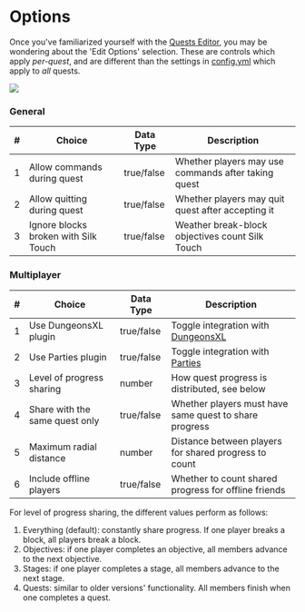 # Options

Once you've familiarized yourself with the [Quests Editor](https://pikamug.gitbook.io/quests/setup/quests-editor), you may be wondering about the 'Edit Options' selection. These are controls which apply _per-quest_, and are different than the settings in [config.yml](https://pikamug.gitbook.io/quests/setup/configuration#config.yml) which apply to _all_ quests.

![](https://camo.githubusercontent.com/01ac608458bd8b9ea686e4f66bb4d39e0131d0dd738a4317ba898f285345c08a/68747470733a2f2f692e696d6775722e636f6d2f7374485a504f752e706e67)

### General

| # | Choice                               | Data Type  | Description                                         |
| - | ------------------------------------ | ---------- | --------------------------------------------------- |
| 1 | Allow commands during quest          | true/false | Whether players may use commands after taking quest |
| 2 | Allow quitting during quest          | true/false | Whether players may quit quest after accepting it   |
| 3 | Ignore blocks broken with Silk Touch | true/false | Weather break-block objectives count Silk Touch     |

### Multiplayer

| # | Choice                         | Data Type  | Description                                                                                                        |
| - | ------------------------------ | ---------- | ------------------------------------------------------------------------------------------------------------------ |
| 1 | Use DungeonsXL plugin          | true/false | Toggle integration with [DungeonsXL](https://pikamug.gitbook.io/quests/casual/modules#dungeonsxl)                  |
| 2 | Use Parties plugin             | true/false | Toggle integration with [Parties](https://github.com/PikaMug/Quests/wiki/Beginner-%E2%80%90-Dependencies#parties-) |
| 3 | Level of progress sharing      | number     | How quest progress is distributed, see below                                                                       |
| 4 | Share with the same quest only | true/false | Whether players must have same quest to share progress                                                             |
| 5 | Maximum radial distance        | number     | Distance between players for shared progress to count                                                              |
| 6 | Include offline players        | true/false | Whether to count shared progress for offline friends                                                               |

For level of progress sharing, the different values perform as follows:

1. Everything (default): constantly share progress. If one player breaks a block, all players break a block.
2. Objectives: if one player completes an objective, all members advance to the next objective.
3. Stages: if one player completes a stage, all members advance to the next stage.
4. Quests: similar to older versions' functionality. All members finish when one completes a quest.
